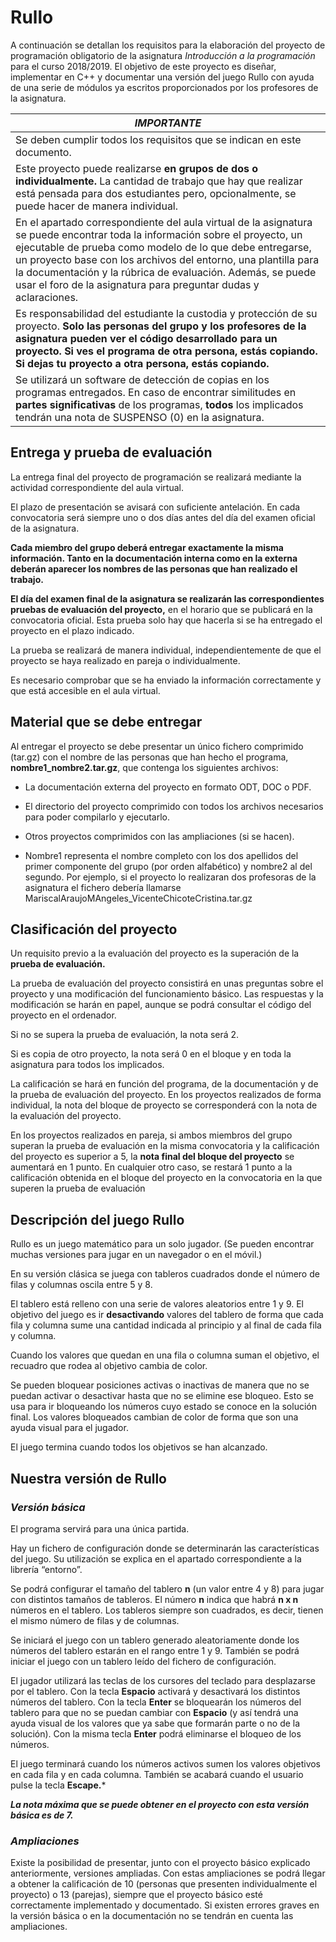# Rullo 

A continuación se detallan los requisitos para la elaboración del proyecto de programación obligatorio de la asignatura *Introducción a la programación* para el curso 2018/2019.
El objetivo de este proyecto es diseñar, implementar en C++ y documentar una versión del juego Rullo con ayuda de una serie de módulos ya escritos proporcionados por los profesores de la asignatura.



|  ***IMPORTANTE*** |
|------------------------------------------------------------------------------------------------------------|
|Se deben cumplir todos los requisitos que se indican en este documento.|
|Este proyecto puede realizarse **en grupos de dos o individualmente.** La cantidad de trabajo que hay que realizar está pensada para dos estudiantes pero, opcionalmente, se puede hacer de manera individual.|
|En el apartado correspondiente del aula virtual de la asignatura se puede encontrar toda la información sobre el proyecto, un ejecutable de prueba como modelo de lo que debe entregarse, un proyecto base con los archivos del entorno, una plantilla para la documentación y la rúbrica de evaluación. Además, se puede usar el foro de la asignatura para preguntar dudas y aclaraciones.|
|Es responsabilidad del estudiante la custodia y protección de su proyecto. **Solo las personas del grupo y los profesores de la asignatura pueden ver el código desarrollado para un proyecto. Si ves el programa de otra persona, estás copiando. Si dejas tu proyecto a otra persona, estás copiando.**|
|Se utilizará un software de detección de copias en los programas entregados. En caso de encontrar similitudes en **partes significativas** de los programas, **todos** los implicados tendrán una nota de SUSPENSO (0) en la asignatura.|


## Entrega y prueba de evaluación

La entrega final del proyecto de programación se realizará mediante la actividad correspondiente del aula virtual.

El plazo de presentación se avisará con suficiente antelación. En cada convocatoria será siempre uno o dos días antes del día del examen oficial de la asignatura.

**Cada miembro del grupo deberá entregar exactamente la misma información. Tanto en la documentación interna
como en la externa deberán aparecer los nombres de las personas que han realizado el trabajo.**

**El día del examen final de la asignatura se realizarán las correspondientes pruebas de evaluación del proyecto,** en el horario que se publicará en la convocatoria oficial. Esta prueba solo hay que hacerla si se ha entregado el proyecto en el plazo indicado.

La prueba se realizará de manera individual, independientemente de que el proyecto se haya realizado en pareja o
individualmente.

Es necesario comprobar que se ha enviado la información correctamente y que está accesible en el aula virtual.

## Material que se debe entregar

Al entregar el proyecto se debe presentar un único fichero comprimido (tar.gz) con el nombre de las personas que han
hecho el programa, **nombre1_nombre2.tar.gz**, que contenga los siguientes archivos:

+ La documentación externa del proyecto en formato ODT, DOC o PDF.

+ El directorio del proyecto comprimido con todos los archivos necesarios para poder compilarlo y ejecutarlo.

+ Otros proyectos comprimidos con las ampliaciones (si se hacen).

+ Nombre1 representa el nombre completo con los dos apellidos del primer componente del grupo (por orden
alfabético) y nombre2 al del segundo. Por ejemplo, si el proyecto lo realizaran dos profesoras de la asignatura el
fichero debería llamarse MariscalAraujoMAngeles_VicenteChicoteCristina.tar.gz

## Clasificación del proyecto 

Un requisito previo a la evaluación del proyecto es la superación de la **prueba de evaluación.**

La prueba de evaluación del proyecto consistirá en unas preguntas sobre el proyecto y una modificación del
funcionamiento básico. Las respuestas y la modificación se harán en papel, aunque se podrá consultar el código del
proyecto en el ordenador.

Si no se supera la prueba de evaluación, la nota será 2.

Si es copia de otro proyecto, la nota será 0 en el bloque y en toda la asignatura para todos los implicados.

La calificación se hará en función del programa, de la documentación y de la prueba de evaluación del proyecto.
En los proyectos realizados de forma individual, la nota del bloque de proyecto se corresponderá con la nota de la
evaluación del proyecto.

En los proyectos realizados en pareja, si ambos miembros del grupo superan la prueba de evaluación en la misma
convocatoria y la calificación del proyecto es superior a 5, la **nota final del bloque del proyecto** se aumentará en 1 punto.
En cualquier otro caso, se restará 1 punto a la calificación obtenida en el bloque del proyecto en la convocatoria en la que
superen la prueba de evaluación

## Descripción del juego Rullo

Rullo es un juego matemático para un solo jugador. (Se pueden encontrar muchas versiones para jugar en un navegador
o en el móvil.)

En su versión clásica se juega con tableros cuadrados donde el número de filas y columnas oscila entre 5 y 8.

El tablero está relleno con una serie de valores aleatorios entre 1 y 9. El objetivo del juego es ir **desactivando** valores del
tablero de forma que cada fila y columna sume una cantidad indicada al principio y al final de cada fila y columna.

Cuando los valores que quedan en una fila o columna suman el objetivo, el recuadro que rodea al objetivo cambia de
color.

Se pueden bloquear posiciones activas o inactivas de manera que no se puedan activar o desactivar hasta que no se elimine
ese bloqueo. Esto se usa para ir bloqueando los números cuyo estado se conoce en la solución final. Los valores
bloqueados cambian de color de forma que son una ayuda visual para el jugador.

El juego termina cuando todos los objetivos se han alcanzado.


## Nuestra versión de Rullo
 
 ### _Versión básica_

El programa servirá para una única partida.

Hay un fichero de configuración donde se determinarán las características del juego. Su utilización se explica en el
apartado correspondiente a la librería “entorno”.

Se podrá configurar el tamaño del tablero **n** (un valor entre 4 y 8) para jugar con distintos tamaños de tableros. El número
**n** indica que habrá **n x n** números en el tablero. Los tableros siempre son cuadrados, es decir, tienen el mismo número de
filas y de columnas.

Se iniciará el juego con un tablero generado aleatoriamente donde los números del tablero estarán en el rango entre 1 y
9. También se podrá iniciar el juego con un tablero leído del fichero de configuración.

El jugador utilizará las teclas de los cursores del teclado para desplazarse por el tablero. Con la tecla **Espacio** activará y
desactivará los distintos números del tablero. Con la tecla **Enter** se bloquearán los números del tablero para que no se
puedan cambiar con **Espacio** (y así tendrá una ayuda visual de los valores que ya sabe que formarán parte o no de la
solución). Con la misma tecla **Enter** podrá eliminarse el bloqueo de los números.

El juego terminará cuando los números activos sumen los valores objetivos en cada fila y en cada columna. También se
acabará cuando el usuario pulse la tecla **Escape.***

***La nota máxima que se puede obtener en el proyecto con esta versión básica es de 7.***

   ### _Ampliaciones_
   
Existe la posibilidad de presentar, junto con el proyecto básico explicado anteriormente, versiones ampliadas.
Con estas ampliaciones se podrá llegar a obtener la calificación de 10 (personas que presenten individualmente el
proyecto) o 13 (parejas), siempre que el proyecto básico esté correctamente implementado y documentado. Si existen
errores graves en la versión básica o en la documentación no se tendrán en cuenta las ampliaciones.











